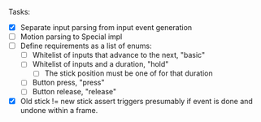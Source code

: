 Tasks:
- [x] Separate input parsing from input event generation
- [ ] Motion parsing to Special impl
- [ ] Define requirements as a list of enums:
	- [ ] Whitelist of inputs that advance to the next, "basic"
	- [ ] Whitelist of inputs and a duration, "hold"
		- [ ] The stick position must be one of for that duration
	- [ ] Button press, "press"
	- [ ] Button release, "release"
- [x] Old stick != new stick assert triggers presumably if event is done and undone within a frame.